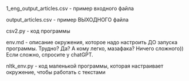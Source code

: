 1_eng_output_articles.csv - пример входного файла

output_articles.csv - пример ВЫХОДНОГО файла

csv2.py - код программы

env.md - описание окружения, которое надо настроить ДО запуска программы. Трудно? Да? А кому легко, мазафака? Ничего сложного)) Если сложно, спросите у chatGPT.

nltk_env.py - код маленькой программы, которая настраивает окружение, чтобы работать с текстами

	
